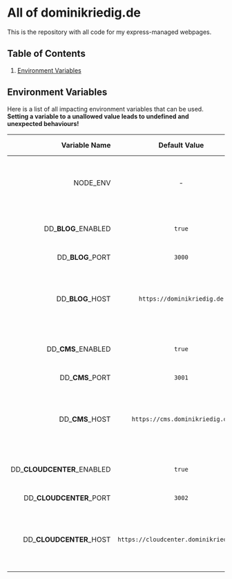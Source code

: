 # All of dominikriedig.de

This is the repository with all code for my express-managed webpages.

## Table of Contents

1. [Environment Variables](#environment-variables)

## Environment Variables

Here is a list of all impacting environment variables that can be used.
**Setting a variable to a unallowed value leads to undefined and unexpected behaviours!**

|                Variable Name |             Default Value              |           Allowed Values            | Description                                                                                                |
| ---------------------------: | :------------------------------------: | :---------------------------------: | :--------------------------------------------------------------------------------------------------------- |
|                     NODE_ENV |                   -                    | `production`, `development`, `test` | Changes database connection behaviour. Should not be set in `.env`.                                        |
|        DD\_**BLOG**\_ENABLED |                 `true`                 |               boolean               | Enables/disables the express sub-app for the blog                                                          |
|           DD\_**BLOG**\_PORT |                 `3000`                 |                Port                 | Sets the port for the blog                                                                                 |
|           DD\_**BLOG**\_HOST |       `https://dominikriedig.de`       |               String                | If `NODE_ENV` is `production`, prefixes all cross-app links pointing to the blog with the set host.        |
|         DD\_**CMS**\_ENABLED |                 `true`                 |               boolean               | Enables/disables the express sub-app for the cms                                                           |
|            DD\_**CMS**\_PORT |                 `3001`                 |                Port                 | Sets the port for the CMS                                                                                  |
|            DD\_**CMS**\_HOST |     `https://cms.dominikriedig.de`     |               String                | If `NODE_ENV` is `production`, prefixes all cross-app links pointing to the cms with the set host.         |
| DD\_**CLOUDCENTER**\_ENABLED |                 `true`                 |               boolean               | Enables/disables the express sub-app for the cloudcenter                                                   |
|    DD\_**CLOUDCENTER**\_PORT |                 `3002`                 |                Port                 | Sets the port for the cloudcenter                                                                          |
|    DD\_**CLOUDCENTER**\_HOST | `https://cloudcenter.dominikriedig.de` |               String                | If `NODE_ENV` is `production`, prefixes all cross-app links pointing to the cloudcenter with the set host. |
